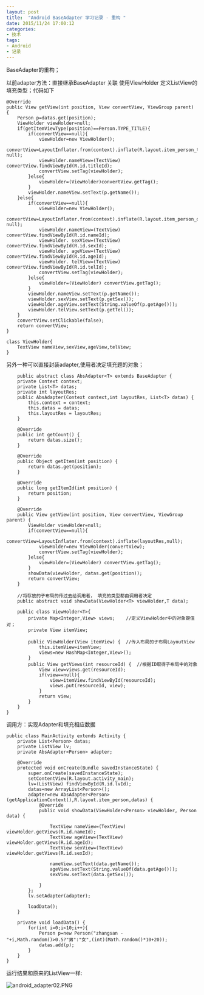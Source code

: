 ```yaml
---
layout: post
title:  "Android BaseAdapter 学习记录 - 重构 "
date: 2015/11/24 17:00:12 
categories:
- 技术
tags:
- Android
- 记录
---
```


BaseAdapter的重构；

以前adapter方法：直接继承BaseAdapter 关联 使用ViewHolder 定义ListView的填充类型；代码如下

	@Override
	public View getView(int position, View convertView, ViewGroup parent) {
		Person p=datas.get(position);
		ViewHolder viewHolder=null;
		if(getItemViewType(position)==Person.TYPE_TITLE){
			if(convertView==null){
				viewHolder=new ViewHolder();
				convertView=LayoutInflater.from(context).inflate(R.layout.item_person_title, null);
				viewHolder.nameView=(TextView) convertView.findViewById(R.id.titleId);
				convertView.setTag(viewHolder);
			}else{
				viewHolder=(ViewHolder)convertView.getTag();
			}
			viewHolder.nameView.setText(p.getName());
		}else{
			if(convertView==null){
				viewHolder=new ViewHolder();
				convertView=LayoutInflater.from(context).inflate(R.layout.item_person_data, null);
				viewHolder.nameView=(TextView) convertView.findViewById(R.id.nameId);
				viewHolder. sexView=(TextView) convertView.findViewById(R.id.sexId);
				viewHolder. ageView=(TextView) convertView.findViewById(R.id.ageId);
				viewHolder. telView=(TextView) convertView.findViewById(R.id.telId);
				convertView.setTag(viewHolder);
			}else{
				viewHolder=(ViewHolder) convertView.getTag();
			}
			viewHolder.nameView.setText(p.getName());
			viewHolder.sexView.setText(p.getSex());
			viewHolder.ageView.setText(String.valueOf(p.getAge()));
			viewHolder.telView.setText(p.getTel());
		}
		convertView.setClickable(false);
		return convertView;
	}
	
	class ViewHolder{
		TextView nameView,sexView,ageView,telView;
	}


另外一种可以直接封装adapter,使用者决定填充题的对象；

		public abstract class AbsAdapter<T> extends BaseAdapter {
		private Context context;
		private List<T> datas;
		private int layoutRes;
		public AbsAdapter(Context context,int layoutRes, List<T> datas) {
			this.context = context;
			this.datas = datas;
			this.layoutRes = layoutRes;
		}
	
		@Override
		public int getCount() {
			return datas.size();
		}
	
		@Override
		public Object getItem(int position) {
			return datas.get(position);
		}
	
		@Override
		public long getItemId(int position) {
			return position;
		}
	
		@Override
		public View getView(int position, View convertView, ViewGroup parent) {
			ViewHolder viewHolder=null;
			if(convertView==null){
				convertView=LayoutInflater.from(context).inflate(layoutRes,null);
				viewHolder=new ViewHolder(convertView);
				convertView.setTag(viewHolder);
			}else{
				viewHolder=(ViewHolder) convertView.getTag();
			}
			showData(viewHolder, datas.get(position));
			return convertView;
		}
	
		//将存放的子布局的传过去给调用者， 填充的类型都由调用者决定
		public abstract void showData(ViewHolder<T> viewHolder,T data); 
		
		public class ViewHolder<T>{
			private Map<Integer,View> views;	//定义ViewHolder中的对象键值对；
			private View itemView;
	
			public ViewHolder(View itemView) {	//传入布局的子布局LayoutView
				this.itemView=itemView;
				views=new HashMap<Integer,View>();
			}
			public View getViews(int resourceId) {	//根据ID取得子布局中的对象
				View view=views.get(resourceId);
				if(view==null){
					view=itemView.findViewById(resourceId);
					views.put(resourceId, view);
				}
				return view;
			}
		}
	}


调用方：实现Adapter和填充相应数据

	public class MainActivity extends Activity {
		private List<Person> datas;
		private ListView lv;
		private AbsAdapter<Person> adapter;
		
		@Override
		protected void onCreate(Bundle savedInstanceState) {
			super.onCreate(savedInstanceState);
			setContentView(R.layout.activity_main);
			lv=(ListView) findViewById(R.id.lvId);
			datas=new ArrayList<Person>();
			adapter=new AbsAdapter<Person>(getApplicationContext(),R.layout.item_person,datas) {
				@Override
				public void showData(ViewHolder<Person> viewHolder, Person data) {
					
					TextView nameView=(TextView) viewHolder.getViews(R.id.nameId);
					TextView ageView=(TextView) viewHolder.getViews(R.id.ageId);
					TextView sexView=(TextView) viewHolder.getViews(R.id.sexId);
					
					nameView.setText(data.getName());
					ageView.setText(String.valueOf(data.getAge()));
					sexView.setText(data.getSex());
					
				}
			};
			lv.setAdapter(adapter);
			
			loadData();
		}
	
		private void loadData() {
			for(int i=0;i<10;i++){
				Person p=new Person("zhangsan - "+i,Math.random()>0.5?"男":"女",(int)(Math.random()*10+20));
				datas.add(p);
			}
		}
	}

运行结果和原来的ListView一样:

![android_adapter02.PNG]({{site.baseurl}}/public/img/android_adapter02.png)